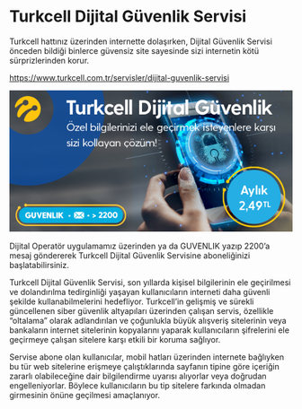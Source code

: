 # Turkcell Dijital Güvenlik Servisi

Turkcell hattınız üzerinden internette dolaşırken, Dijital Güvenlik Servisi önceden bildiği binlerce güvensiz site sayesinde sizi internetin kötü sürprizlerinden korur.

https://www.turkcell.com.tr/servisler/dijital-guvenlik-servisi

![Digital Guvenlik Servisi](https://github.com/CihanYuceer/Turkcell-Dijital-Guvenlik-Servisi/blob/master/600x300_siber_guvenlik_turkcell%5B2%5D.PNG)

Dijital Operatör uygulamamız üzerinden ya da GUVENLIK yazıp 2200’a mesaj göndererek Turkcell Dijital Güvenlik Servisine aboneliğinizi başlatabilirsiniz.

Turkcell Dijital Güvenlik Servisi, son yıllarda kişisel bilgilerinin ele geçirilmesi ve dolandırılma tedirginliği yaşayan kullanıcıların interneti daha güvenli şekilde kullanabilmelerini hedefliyor. Turkcell’in gelişmiş ve sürekli güncellenen siber güvenlik altyapıları üzerinden çalışan servis, özellikle “oltalama” olarak adlandırılan ve çoğunlukla büyük alışveriş sitelerinin veya bankaların internet sitelerinin kopyalarını yaparak kullanıcıların şifrelerini ele geçirmeye çalışan sitelere karşı etkili bir koruma sağlıyor.

Servise abone olan kullanıcılar, mobil hatları üzerinden internete bağlıyken bu tür web sitelerine erişmeye çalıştıklarında sayfanın tipine göre içeriğin zararlı olabileceğine dair bilgilendirme uyarısı alıyorlar veya doğrudan engelleniyorlar. Böylece kullanıcıların bu tip sitelere farkında olmadan girmesinin önüne geçilmesi amaçlanıyor.
